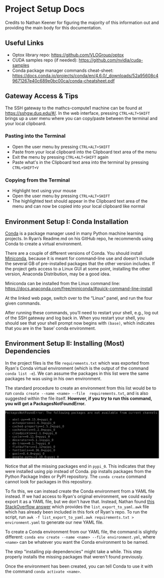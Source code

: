 # Project Setup Docs

Credits to Nathan Keener for figuring the majority of this information out and providing the main body for this
documentation.

## Useful Links

- Optox library repo: https://github.com/VLOGroup/optox
- CUDA samples repo (if needed): https://github.com/nvidia/cuda-samples
- Conda package manager commands cheat-sheet:
https://docs.conda.io/projects/conda/en/4.6.0/_downloads/52a95608c49671267e40c689e0bc00ca/conda-cheatsheet.pdf

## Gateway Access & Tips

The SSH gateway to the mathcs-compute1 machine can be found at https://sshgw.duq.edu/#/. In the web interface, pressing
`CTRL+ALT+SHIFT` brings up a user menu where you can copy/paste between the terminal and your local clipboard.

### Pasting into the Terminal

- Open the user menu by pressing `CTRL+ALT+SHIFT`
- Paste from your local clipboard into the Clipboard text area of the menu
- Exit the menu by pressing `CTRL+ALT+SHIFT` again
- Paste what's in the Clipboard text area into the terminal by pressing `CTRL+SHIFT+V`

### Copying from the Terminal

- Highlight text using your mouse
- Open the user menu by pressing `CTRL+ALT+SHIFT`
- The highlighted text should appear in the Clipboard text area of the menu and can now be copied into your local
  clipboard like normal

## Environment Setup I: Conda Installation

[Conda](https://docs.conda.io/en/latest/) is a package manager used in many Python machine learning projects.
In Ryan’s Readme.md on his GitHub repo, he recommends using Conda to create a virtual environment.

There are a couple of different versions of Conda.  You should install
[Miniconda](https://docs.anaconda.com/miniconda/), because it is meant for command-line use and doesn’t include the
several GB of pre-installed packages that the other version includes. If the project gets access to a Linux GUI at some
point, installing the other version, Anaconda Distribution, may be a good idea.

Miniconda can be installed from the Linux command line: 
https://docs.anaconda.com/free/miniconda/#quick-command-line-install 

At the linked web page, switch over to the “Linux” panel, and run the four given commands. 

After running these commands, you’ll need to restart your shell, e.g., log out of the SSH gateway and log back in.
When you restart your shell, you should see that your shell prompt now begins with `(base)`, which indicates that
you are in the ‘base’ conda environment.

## Environment Setup II: Installing (Most) Dependencies

In the project files is the file `requirements.txt` which was exported from Ryan's Conda virtual environment (which is
the output of the command `conda list -e`). We can assume the packages in this list were the same packages he was using
in his own environment.

The standard procedure to create an environment from this list would be to run `conda create --name <name> --file 
requirements.txt`, and is also suggested within the file itself. **However, if you try to run this command, you will 
get a PackagesNotFoundError.**

![An image of the PackagesNotFoundError.](pip-errors.png)

Notice that all the missing packages end in `pypi_0`. This indicates that they were installed using pip instead of 
Conda. pip installs packages from the Python Package Index or PyPI repository. The `conda create` command cannot 
look for packages in this repository.

To fix this, we can instead create the Conda environment from a YAML file instead. If we had access to Ryan's 
original environment, we could easily export it as a YAML file, but we don't have that. Instead, Nathan found 
[this StackOverflow answer](https://stackoverflow.com/questions/70774618/conda-create-from-requirements-txt-not-finding-packages)
which provides the `list_export_to_yaml.awk` file which has already been included in this fork of Ryan's repo. To 
run the script, run `awk -f list_export_to_yaml.awk requirements.txt > environment.yaml` to generate our new YAML file.

To create a Conda environment from our YAML file, the command is slightly different: 
`conda env create --name <name> --file environment.yml`,  where `<name>` can be whatever you want the Conda 
environment to be named.

The step "installing pip dependencies" might take a while. This step properly installs the missing packages that weren't
found previously.

Once the environment has been created, you can tell Conda to use it with the command `conda activate <name>`.
